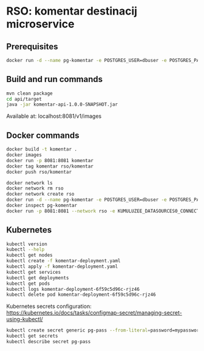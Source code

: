 # RSO: komentar destinacij microservice

## Prerequisites

```bash
docker run -d --name pg-komentar -e POSTGRES_USER=dbuser -e POSTGRES_PASSWORD=postgres -e POSTGRES_DB=komentar -p 5433:5432 postgres:13
```

## Build and run commands
```bash
mvn clean package
cd api/target
java -jar komentar-api-1.0.0-SNAPSHOT.jar
```
Available at: localhost:8081/v1/images

## Docker commands
```bash
docker build -t komentar .   
docker images
docker run -p 8081:8081 komentar    
docker tag komentar rso/komentar   
docker push rso/komentar  
```
```bash
docker network ls  
docker network rm rso
docker network create rso
docker run -d --name pg-komentar -e POSTGRES_USER=dbuser -e POSTGRES_PASSWORD=postgres -e POSTGRES_DB=komentar -p 5433:5433 --network rso postgres:13
docker inspect pg-komentar
docker run -p 8081:8081 --network rso -e KUMULUZEE_DATASOURCES0_CONNECTIONURL=jdbc:postgresql://pg-komentar:5433/komentar rso/komentar
```

## Kubernetes
```bash
kubectl version
kubectl --help
kubectl get nodes
kubectl create -f komentar-deployment.yaml 
kubectl apply -f komentar-deployment.yaml 
kubectl get services 
kubectl get deployments
kubectl get pods
kubectl logs komentar-deployment-6f59c5d96c-rjz46
kubectl delete pod komentar-deployment-6f59c5d96c-rjz46
```

Kubernetes secrets configuration: https://kubernetes.io/docs/tasks/configmap-secret/managing-secret-using-kubectl/

```bash
kubectl create secret generic pg-pass --from-literal=password=mypassword
kubectl get secrets
kubectl describe secret pg-pass
```


